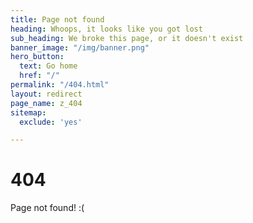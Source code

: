 ```yaml
---
title: Page not found
heading: Whoops, it looks like you got lost
sub_heading: We broke this page, or it doesn't exist
banner_image: "/img/banner.png"
hero_button:
  text: Go home
  href: "/"
permalink: "/404.html"
layout: redirect
page_name: z_404
sitemap:
  exclude: 'yes'

---
```

# 404
Page not found! :(